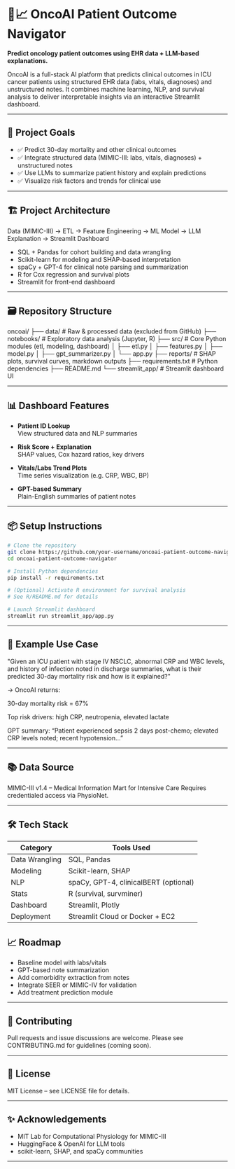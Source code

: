 # 💊📈 OncoAI Patient Outcome Navigator


**Predict oncology patient outcomes using EHR data + LLM-based explanations.**

OncoAI is a full-stack AI platform that predicts clinical outcomes in ICU cancer patients using structured EHR data (labs, vitals, diagnoses) and unstructured notes. It combines machine learning, NLP, and survival analysis to deliver interpretable insights via an interactive Streamlit dashboard.

---

## 🚀 Project Goals

- ✅ Predict 30-day mortality and other clinical outcomes
- ✅ Integrate structured data (MIMIC-III: labs, vitals, diagnoses) + unstructured notes
- ✅ Use LLMs to summarize patient history and explain predictions
- ✅ Visualize risk factors and trends for clinical use

---

## 🏗️ Project Architecture

Data (MIMIC-III) → ETL → Feature Engineering → ML Model → LLM Explanation → Streamlit Dashboard


- SQL + Pandas for cohort building and data wrangling  
- Scikit-learn for modeling and SHAP-based interpretation  
- spaCy + GPT-4 for clinical note parsing and summarization  
- R for Cox regression and survival plots  
- Streamlit for front-end dashboard

---

## 🗃️ Repository Structure

oncoai/
├── data/ # Raw & processed data (excluded from GitHub)
├── notebooks/ # Exploratory data analysis (Jupyter, R)
├── src/ # Core Python modules (etl, modeling, dashboard)
│ ├── etl.py
│ ├── features.py
│ ├── model.py
│ ├── gpt_summarizer.py
│ └── app.py
├── reports/ # SHAP plots, survival curves, markdown outputs
├── requirements.txt # Python dependencies
├── README.md
└── streamlit_app/ # Streamlit dashboard UI

---

## 📊 Dashboard Features

- **Patient ID Lookup**  
  View structured data and NLP summaries

- **Risk Score + Explanation**  
  SHAP values, Cox hazard ratios, key drivers

- **Vitals/Labs Trend Plots**  
  Time series visualization (e.g. CRP, WBC, BP)

- **GPT-based Summary**  
  Plain-English summaries of patient notes

---

## 📦 Setup Instructions

```bash
# Clone the repository
git clone https://github.com/your-username/oncoai-patient-outcome-navigator.git
cd oncoai-patient-outcome-navigator

# Install Python dependencies
pip install -r requirements.txt

# (Optional) Activate R environment for survival analysis
# See R/README.md for details

# Launch Streamlit dashboard
streamlit run streamlit_app/app.py

```
---

## 🧪 Example Use Case
"Given an ICU patient with stage IV NSCLC, abnormal CRP and WBC levels, and history of infection noted in discharge summaries, what is their predicted 30-day mortality risk and how is it explained?"

→ OncoAI returns:

30-day mortality risk = 67%

Top risk drivers: high CRP, neutropenia, elevated lactate

GPT summary: “Patient experienced sepsis 2 days post-chemo; elevated CRP levels noted; recent hypotension…”

---

## 📚 Data Source
MIMIC-III v1.4 – Medical Information Mart for Intensive Care
Requires credentialed access via PhysioNet.

---

## 🛠️ Tech Stack

| Category | Tools Used |
| --- | --- |
| Data Wrangling | SQL, Pandas|
| Modeling | Scikit-learn, SHAP |
| NLP | spaCy, GPT-4, clinicalBERT (optional) |
| Stats | R (survival, survminer) |
| Dashboard | Streamlit, Plotly |
| Deployment | Streamlit Cloud or Docker + EC2|

## 📈 Roadmap

-  Baseline model with labs/vitals
-  GPT-based note summarization
-  Add comorbidity extraction from notes
-  Integrate SEER or MIMIC-IV for validation
-  Add treatment prediction module

---

## 🤝 Contributing

Pull requests and issue discussions are welcome. Please see CONTRIBUTING.md for guidelines (coming soon).

---

## 📄 License

MIT License – see LICENSE file for details.

---

## ✨ Acknowledgements

- MIT Lab for Computational Physiology for MIMIC-III
- HuggingFace & OpenAI for LLM tools
- scikit-learn, SHAP, and spaCy communities

---
